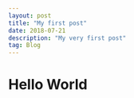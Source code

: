 ```yaml
---
layout: post
title: "My first post"
date: 2018-07-21 
description: "My very first post"
tag: Blog
---   
```



# Hello World
